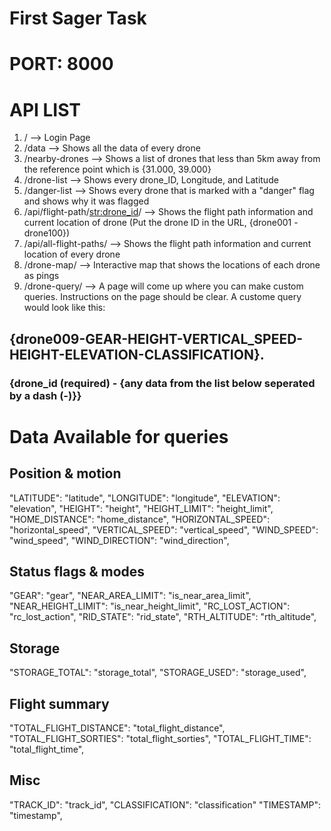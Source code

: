 # First Sager Task

# PORT: 8000

# API LIST
1) / --> Login Page
2) /data --> Shows all the data of every drone
3) /nearby-drones --> Shows a list of drones that less than 5km away from the reference point which is {31.000, 39.000}
4) /drone-list --> Shows every drone_ID, Longitude, and Latitude
5) /danger-list --> Shows every drone that is marked with a "danger" flag and shows why it was flagged
6) /api/flight-path/<str:drone_id>/ --> Shows the flight path information and current location of drone (Put the drone ID in the URL, {drone001 - drone100})
7) /api/all-flight-paths/ --> Shows the flight path information and current location of every drone
8) /drone-map/ --> Interactive map that shows the locations of each drone as pings
9) /drone-query/ --> A page will come up where you can make custom queries. Instructions on the page should be clear. A custome query would look like this:
## {drone009-GEAR-HEIGHT-VERTICAL_SPEED-HEIGHT-ELEVATION-CLASSIFICATION}.
### {drone_id (required) - {any data from the list below seperated by a dash (-)}}

# Data Available for queries

## Position & motion
"LATITUDE": "latitude",
"LONGITUDE": "longitude",
"ELEVATION": "elevation",
"HEIGHT": "height",
"HEIGHT_LIMIT": "height_limit",
"HOME_DISTANCE": "home_distance",
"HORIZONTAL_SPEED": "horizontal_speed",
"VERTICAL_SPEED": "vertical_speed",
"WIND_SPEED": "wind_speed",
"WIND_DIRECTION": "wind_direction",

## Status flags & modes
"GEAR": "gear",
"NEAR_AREA_LIMIT": "is_near_area_limit",
"NEAR_HEIGHT_LIMIT": "is_near_height_limit",
"RC_LOST_ACTION": "rc_lost_action",
"RID_STATE": "rid_state",
"RTH_ALTITUDE": "rth_altitude",

## Storage
"STORAGE_TOTAL": "storage_total",
"STORAGE_USED": "storage_used",

## Flight summary
"TOTAL_FLIGHT_DISTANCE": "total_flight_distance",
"TOTAL_FLIGHT_SORTIES": "total_flight_sorties",
"TOTAL_FLIGHT_TIME": "total_flight_time",

## Misc
"TRACK_ID": "track_id",
"CLASSIFICATION": "classification"
"TIMESTAMP": "timestamp",    

